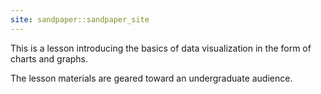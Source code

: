 ```yaml
---
site: sandpaper::sandpaper_site
---
```


This is a lesson introducing the basics of data visualization in the form of charts and graphs.

The lesson materials are geared toward an undergraduate audience.
